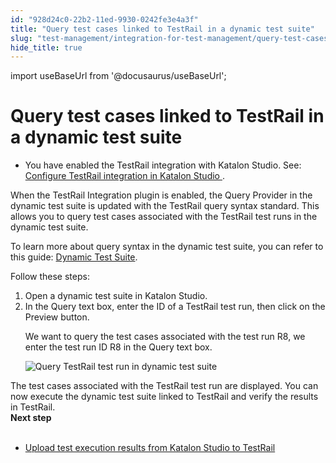 ```yaml
---
id: "928d24c0-22b2-11ed-9930-0242fe3e4a3f"
title: "Query test cases linked to TestRail in a dynamic test suite"
slug: "test-management/integration-for-test-management/query-test-cases-linked-to-testrail-in-a-dynamic-test-suite"
hide_title: true
---
```

import useBaseUrl from '@docusaurus/useBaseUrl';


# <a id="task-6760" class="anchor_top_offset"/><a id="ariaid-title1" class="anchor_top_offset"/>Query test cases linked to TestRail in a dynamic test suite

<div xmlns="http://www.w3.org/1999/xhtml" className="section prereq p"><ul className="ul"><li className="li"><p className="p">You have enabled the TestRail integration   with <span className="ph">Katalon Studio</span>. See: <a className="xref" href="/docs/test-management/integration-for-test-management/configure-testrail-integration-in-katalon-studio">Configure TestRail integration in <span className="ph">Katalon Studio</span> </a>.</p></li></ul></div>
<section xmlns="http://www.w3.org/1999/xhtml" className="section context"><p className="p">When the <span className="ph uicontrol">TestRail Integration</span> plugin is enabled, the <span className="ph uicontrol">Query       Provider</span> in the dynamic test suite is updated with the TestRail query     syntax standard. This allows you to query test cases associated with the TestRail test runs   in the dynamic test suite.   </p><p className="p">To learn more about query syntax in the dynamic test suite, you can     refer to this guide: <a className="xref" href="/docs/test-management/manage-tests/dynamic-test-suite/manage-dynamic-test-suites-in-katalon-studio">Dynamic       Test Suite</a>.</p><p className="p">Follow these steps:</p></section> 
<ol xmlns="http://www.w3.org/1999/xhtml" className="ol steps"><li className="li step stepexpand"><span className="ph cmd">Open a dynamic test suite in <span className="ph">Katalon Studio</span>.</span></li><li className="li step stepexpand"><span className="ph cmd">In the <span className="ph uicontrol">Query</span> text box, enter the ID of a TestRail test       run, then click on the <span className="ph uicontrol">Preview</span> button.</span><div className="itemgroup stepxmp"><p className="p">We want to query the test cases associated with the test         run <span className="ph uicontrol">R8</span>, we enter the test run ID <span className="ph uicontrol">R8</span> in the <span className="ph uicontrol">Query</span> text box.</p><p className="p"><img className="image" src={useBaseUrl("/928adad0-22b2-11ed-9930-0242fe3e4a3f.png")} alt="Query TestRail test run in dynamic test suite" /></p></div></li></ol> 
<section xmlns="http://www.w3.org/1999/xhtml" className="section result">The test cases associated with the TestRail test run are displayed. You can now execute the dynamic test suite linked to TestRail and verify the  results in TestRail.</section> 
<nav xmlns="http://www.w3.org/1999/xhtml" role="navigation" className="related-links"><div className="linklist"><strong>Next step</strong><br /><br /><ul className="linklist"><li className="linklist"><a className="link" href="/docs/reports-and-analytics/integration-for-reports-and-analytics/upload-test-execution-results-from-katalon-studio-to-testrail">Upload test execution results from Katalon Studio to TestRail</a></li></ul></div></nav> 
